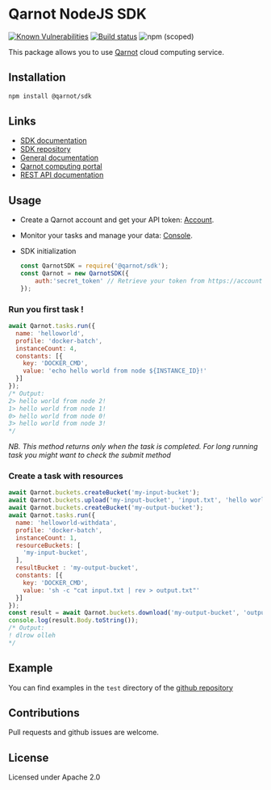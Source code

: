 # Qarnot NodeJS SDK 
[![Known Vulnerabilities](https://snyk.io//test/github/qarnot/qarnot-sdk-nodejs/badge.svg?targetFile=package.json)](https://snyk.io//test/github/qarnot/qarnot-sdk-nodejs?targetFile=package.json)
[![Build status](https://travis-ci.org/qarnot/qarnot-sdk-nodejs.svg?branch=master)](https://travis-ci.org/qarnot/qarnot-sdk-nodejs)
![npm (scoped)](https://img.shields.io/npm/v/@qarnot/sdk.svg)

This package allows you to use [Qarnot](https://www.qarnot.com/) cloud computing service.

## Installation

```sh
npm install @qarnot/sdk
```

## Links

  - [SDK documentation](https://computing.qarnot.com/documentation/sdk-nodejs/)
  - [SDK repository](https://github.com/qarnot/qarnot-sdk-nodejs)
  - [General documentation](https://computing.qarnot.com/developers/overview/qarnot-computing-home)
  - [Qarnot computing portal](https://computing.qarnot.com)
  - [REST API documentation](https://computing.qarnot.com/documentation/api/)

## Usage

-   Create a Qarnot account and get your API token: [Account](https://account.qarnot.com).
-   Monitor your tasks and manage your data: [Console](https://console.qarnot.com).

-   SDK initialization

    ```js
    const QarnotSDK = require('@qarnot/sdk');
    const Qarnot = new QarnotSDK({
        auth:'secret_token' // Retrieve your token from https://account.qarnot.com
    });
    ```

### Run you first task !

```js
await Qarnot.tasks.run({
  name: 'helloworld',
  profile: 'docker-batch',
  instanceCount: 4,
  constants: [{
    key: 'DOCKER_CMD',
    value: 'echo hello world from node ${INSTANCE_ID}!'
  }]
});
/* Output:
2> hello world from node 2!
1> hello world from node 1!
0> hello world from node 0!
3> hello world from node 3!
*/
```

_NB. This method returns only when the task is completed. For long running task you might want to check the submit method_

### Create a task with resources

```js
await Qarnot.buckets.createBucket('my-input-bucket');
await Qarnot.buckets.upload('my-input-bucket', 'input.txt', 'hello world !');
await Qarnot.buckets.createBucket('my-output-bucket');
await Qarnot.tasks.run({
  name: 'helloworld-withdata',
  profile: 'docker-batch',
  instanceCount: 1,
  resourceBuckets: [
    'my-input-bucket',
  ],
  resultBucket : 'my-output-bucket',
  constants: [{
    key: 'DOCKER_CMD',
    value: 'sh -c "cat input.txt | rev > output.txt"'
  }]
});
const result = await Qarnot.buckets.download('my-output-bucket', 'output.txt');
console.log(result.Body.toString());
/* Output:
! dlrow olleh
*/
```

## Example

You can find examples in the `test` directory of the [github repository](https://github.com/qarnot/qarnot-sdk-nodejs)

## Contributions

Pull requests and github issues are welcome.

## License

Licensed under Apache 2.0